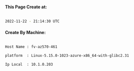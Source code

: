 
   
#### This Page Create at:

```bash

2022-11-22 - 21:14:30 UTC

```

#### Create By Machine:

```bash

Host Name : fv-az570-461

platform  : Linux-5.15.0-1023-azure-x86_64-with-glibc2.31

Ip Local  : 10.1.0.203

```

